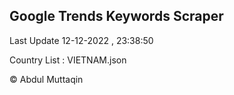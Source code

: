 

## Google Trends Keywords Scraper 
 
Last Update 12-12-2022 , 23:38:50

Country List :
VIETNAM.json



© Abdul Muttaqin 

